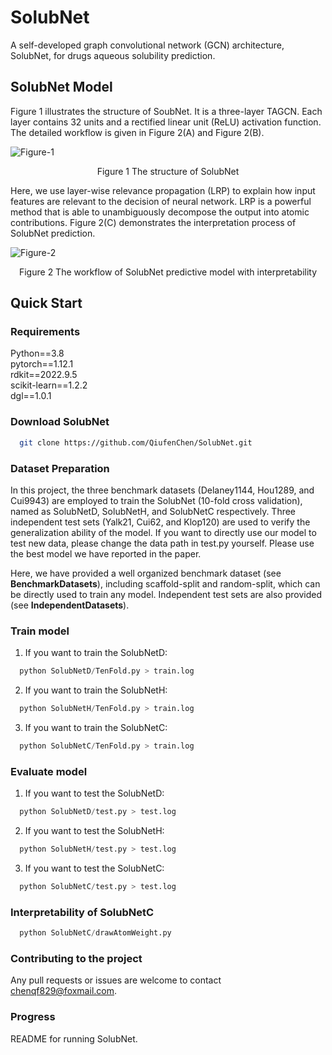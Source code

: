 # SolubNet
A self-developed graph convolutional network (GCN) architecture, SolubNet, for drugs aqueous solubility prediction.

## SolubNet Model
Figure 1 illustrates the structure of SoubNet. It is a three-layer TAGCN. Each layer contains 32 units and a rectified linear unit (ReLU) activation function. The detailed workflow is given in Figure 2(A) and Figure 2(B).

![Figure-1](https://user-images.githubusercontent.com/52032167/231805942-5de0aee4-ca8a-4eac-88c0-6719a86be7b2.png)
<p align="center"> Figure 1 The structure of SolubNet</p>

Here, we use layer-wise relevance propagation (LRP) to explain how input features are relevant to the decision of neural network. LRP is a powerful method that is able to unambiguously decompose the output into atomic contributions. Figure 2(C) demonstrates the interpretation process of SolubNet prediction.

![Figure-2](https://user-images.githubusercontent.com/52032167/231806087-e39814df-b401-4cd0-8c05-dc0f7663dd23.png)
<p align="center"> Figure 2 The workflow of SolubNet predictive model with interpretability</p>

## Quick Start
### Requirements
Python==3.8 \
pytorch==1.12.1 \
rdkit==2022.9.5 \
scikit-learn==1.2.2 \
dgl==1.0.1

### Download SolubNet
```bash
  git clone https://github.com/QiufenChen/SolubNet.git
```

### Dataset Preparation
In this project, the three benchmark datasets (Delaney1144, Hou1289, and Cui9943) are employed to train the SolubNet (10-fold cross validation), named as SolubNetD, SolubNetH, and SolubNetC respectively. Three independent test sets (Yalk21, Cui62, and Klop120) are used to verify the generalization ability of the model. If you want to directly use our model to test new data, please change the data path in test.py yourself. Please use the best model we have reported in the paper.

Here, we have provided a well organized benchmark dataset (see **BenchmarkDatasets**), including scaffold-split and random-split, which can be directly used to train any model. Independent test sets are also provided (see **IndependentDatasets**).

### Train model
1. If you want to train the SolubNetD:
```python
  python SolubNetD/TenFold.py > train.log
```
2. If you want to train the SolubNetH:
```python
  python SolubNetH/TenFold.py > train.log
```
3. If you want to train the SolubNetC:
```python
  python SolubNetC/TenFold.py > train.log
```

### Evaluate model
1. If you want to test the SolubNetD:
```python
  python SolubNetD/test.py > test.log
```
2. If you want to test the SolubNetH:
```python
  python SolubNetH/test.py > test.log
```
3. If you want to test the SolubNetC:
```python
  python SolubNetC/test.py > test.log
```

### Interpretability of SolubNetC
```python
  python SolubNetC/drawAtomWeight.py
```

### Contributing to the project
Any pull requests or issues are welcome  to contact chenqf829@foxmail.com.

### Progress
README for running SolubNet.

